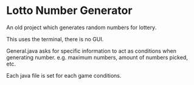 # Lotto Number Generator
An old project which generates random numbers for lottery.

This uses the terminal, there is no GUI.

General.java asks for specific information to act as conditions when generating number. e.g. maximum numbers, amount of numbers picked, etc.

Each java file is set for each game conditions.

